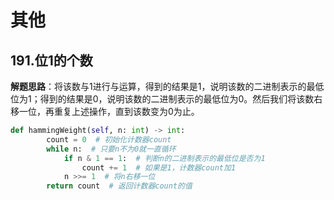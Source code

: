 # 其他
## 191.位1的个数
**解题思路**：将该数与1进行与运算，得到的结果是1，说明该数的二进制表示的最低位为1；得到的结果是0，说明该数的二进制表示的最低位为0。然后我们将该数右移一位，再重复上述操作，直到该数变为0为止。
```Python
def hammingWeight(self, n: int) -> int:
        count = 0  # 初始化计数器count
        while n:  # 只要n不为0就一直循环
            if n & 1 == 1:  # 判断n的二进制表示的最低位是否为1
                count += 1  # 如果是1，计数器count加1
            n >>= 1  # 将n右移一位
        return count  # 返回计数器count的值
```
